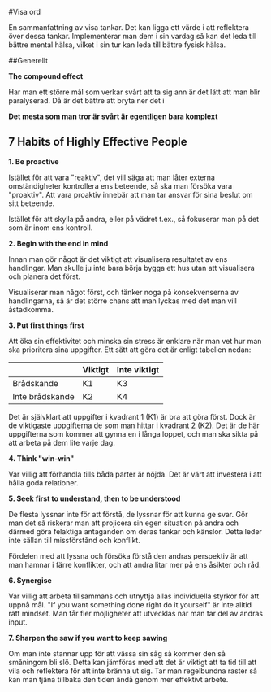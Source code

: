 #Visa ord 

En sammanfattning av visa tankar. Det kan ligga ett värde i att reflektera över dessa tankar. Implementerar man dem i sin vardag så kan det leda till bättre mental hälsa, vilket i sin tur kan leda till bättre fysisk hälsa. 

##Generellt

**The compound effect**

Har man ett större mål som verkar svårt att ta sig ann är det lätt att man blir paralyserad. Då är det bättre att bryta ner det i 

**Det mesta som man tror är svårt är egentligen bara komplext**

## 7 Habits of Highly Effective People 

**1. Be proactive** 

Istället för att vara "reaktiv", det vill säga att man låter externa omständigheter kontrollera ens beteende, så ska man försöka vara "proaktiv". Att vara proaktiv innebär att man tar ansvar för sina beslut om sitt beteende. 

Istället för att skylla på andra, eller på vädret t.ex., så fokuserar man på det som är inom ens kontroll. 

**2. Begin with the end in mind** 

Innan man gör något är det viktigt att visualisera resultatet av ens handlingar. Man skulle ju inte bara börja bygga ett hus utan att visualisera och planera det först. 

Visualiserar man något först, och tänker noga på konsekvenserna av handlingarna, så är det större chans att man lyckas med det man vill åstadkomma. 

**3. Put first things first** 

Att öka sin effektivitet och minska sin stress är enklare när man vet hur man ska prioritera sina uppgifter. Ett sätt att göra det är enligt tabellen nedan: 

|  | Viktigt | Inte viktigt |
| ----- | ----- | ----- |
| Brådskande | K1 | K3 |
| Inte brådskande | K2 | K4 |

Det är självklart att uppgifter i kvadrant 1 (K1) är bra att göra först. Dock är de viktigaste uppgifterna de som man hittar i kvadrant 2 (K2). Det är de här uppgifterna som kommer att gynna en i långa loppet, och man ska sikta på att arbeta på dem lite varje dag.
	

**4. Think "win-win"**

Var villig att förhandla tills båda parter är nöjda. Det är värt att investera i att hålla goda relationer.


**5. Seek first to understand, then to be understood**

De flesta lyssnar inte för att förstå, de lyssnar för att kunna ge svar. Gör man det så riskerar man att projicera sin egen situation på andra och därmed göra felaktiga antaganden om deras tankar och känslor. Detta leder inte sällan till missförstånd och konflikt.

Fördelen med att lyssna och försöka förstå den andras perspektiv är att man hamnar i färre konflikter, och att andra litar mer på ens åsikter och råd.

**6. Synergise**

Var villig att arbeta tillsammans och utnyttja allas individuella styrkor för att uppnå mål. "If you want something done right do it yourself" är inte alltid rätt mindset. Man får fler möjligheter att utvecklas när man tar del av andras input. 


**7. Sharpen the saw if you want to keep sawing**

Om man inte stannar upp för att vässa sin såg så kommer den så småningom bli slö.  Detta kan jämföras med att det är viktigt att ta tid till att vila och reflektera för att inte bränna ut sig. Tar man regelbundna raster så kan man tjäna tillbaka den tiden ändå genom mer effektivt arbete.